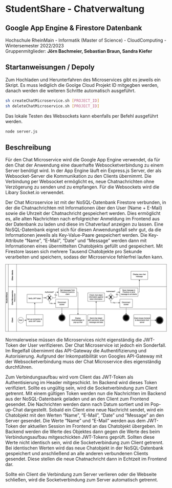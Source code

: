 # StudentShare - Chatverwaltung
## Google App Engine & Firestore Datenbank
Hochschule RheinMain - Informatik (Master of Science) - CloudComputing - Wintersemester 2022/2023 <br>
Gruppenmitglieder: **Jörn Bachmeier, Sebastian Braun, Sandra Kiefer**

## Startanweisungen / Depoly

Zum Hochladen und Herunterfahren des Microservices gibt es jeweils ein Skript. Es muss lediglich die Goolge Cloud Projekt ID mitgegben werden, danach werden die weiteren Schritte automatisch ausgeführt.
```sh
sh createChatMicroservice.sh [PROJECT_ID]
sh deleteChatMicroservice.sh [PROJECT_ID]
```
Das lokale Testen des Websockets kann ebenfalls per Befehl ausgeführt werden.
```sh
node server.js
```

## Beschreibung

Für den Chat Microservice wird die Google App Engine verwendet, da für den Chat der Anwendung eine dauerhafte Websocketverbindung zu einem Server benötigt wird. In der App Engine läuft ein Express.js Server, der als Websocket-Server die Kommunikation zu den Clients übernimmt. Die Verbindung per Websocket ermöglicht es, neue Chatnachrichten ohne Verzögerung zu senden und zu empfangen. Für die Websockets wird die Libary Socket.io verwendet. 

Der Chat Microservice ist mit der NoSQL-Datenbank Firestore verbunden, in der die Chatnachrichten mit Informationen über den User (Name + E-Mail) sowie die Uhrzeit der Chatnachricht gespeichert werden. Dies ermöglicht es, alle alten Nachrichten nach erfolgreicher Anmeldung im Frontend aus der Datenbank zu laden und diese im Chatverlauf anzeigen zu lassen. Eine NoSQL-Datenbank eignet sich für diesen Anwendungsfall sehr gut, da die Informationen jeweils als Key-Value-Paare gespeichert werden. Die Key-Attribute “Name”, “E-Mail”, “Date” und “Message” werden dann mit Informationen eines übermittelten Chatobjekts gefüllt und gespeichert. Mit Firestore lassen sich mehrere Tausend Chatobjekte pro Sekunde verarbeiten und speichern, sodass der Microservice fehlerfrei laufen kann. 

![Swimlanediagramm Chatverwaltung](documentation/pics/chat_swimlane.png)

Normalerweise müssen die Microservices nicht eigenständig die JWT-Token der User verifizieren. Der Chat Microservice ist jedoch ein Sonderfall. Im Regelfall übernimmt das API-Gateway die Authentifizierung und Autorisierung. Aufgrund der Inkompatibilität von Googles API-Gateway mit der Websocketverbindung muss der Chat Microservice dies eigenständig durchführen. 

Zum Verbindungsaufbau wird vom Client das JWT-Token als Authentisierung im Header mitgeschickt. Im Backend wird dieses Token verifiziert. Sollte es ungültig sein, wird die Socketverbindung zum Client getrennt. Mit einem gültigen Token werden nun die Nachrichten im Backend aus der NoSQL-Datenbank geladen und an den Client zum Frontend gesendet. Die Nachrichten werden dann nach Datum sortiert und im Pop-up-Chat dargestellt. 
Sobald ein Client eine neue Nachricht sendet, wird ein Chatobjekt mit den Werten “Name”, “E-Mail”, “Date” und “Message” an den Server gesendet. Die Werte “Name” und “E-Mail” werden aus dem JWT-Token der aktuellen Session im Frontend an das Chatobjekt übergeben. Im Backend werden die Werte des Objektes dann gegen die Werte des beim Verbindungsaufbau mitgeschickten JWT-Tokens geprüft. Sollten diese Werte nicht identisch sein, wird die Socketverbindung zum Client getrennt. Bei identischen Werten wird das neue Chatobjekt in der NoSQL-Datenbank gespeichert und anschließend an alle anderen verbundenen Clients gesendet. Diese stellen die neue Chatnachricht dann in Echtzeit im Frontend dar.

Sollte ein Client die Verbindung zum Server verlieren oder die Webseite schließen, wird die Socketverbindung zum Server automatisch getrennt. 

